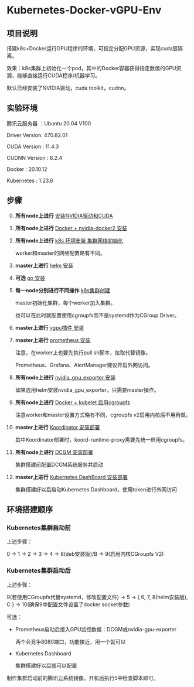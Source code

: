 # Kubernetes-Docker-vGPU-Env
## 项目说明

搭建k8s+Docker运行GPU程序的环境，可指定分配GPU资源，实现cuda层隔离。

效果：k8s集群上初始化一个pod，其中的Docker容器获得指定数值的GPU资源，能够直接运行CUDA程序/机器学习。

默认已经安装了NVIDIA驱动，cuda toolkit，cudnn。

## 实验环境

腾讯云服务器   ：Ubuntu 20.04 V100

Driver Version: 470.82.01

CUDA Version  : 11.4.3

CUDNN Version : 8.2.4

Docker        : 20.10.12

Kubernetes    : 1.23.6

## 步骤

0. **所有node上进行** [安装NVIDIA驱动和CUDA](https://github.com/kssamwang/Kubernetes-Docker-vGPU-Env/tree/main/0-cuda)
1. **所有node上进行** [Docker + nvidia-docker2 安装](https://github.com/kssamwang/Kubernetes-Docker-vGPU-Env/tree/main/1-docker-install)

2. **所有node上进行** [k8s 环境安装 集群网络初始化](https://github.com/kssamwang/Kubernetes-Docker-vGPU-Env/tree/main/2-k8s-install)

    worker和master的网络配置略有不同。

3. **master上进行** [helm 安装](https://github.com/kssamwang/Kubernetes-Docker-vGPU-Env/tree/main/3-helm-install)

4. **可选** [go 安装](https://github.com/kssamwang/Kubernetes-Docker-vGPU-Env/tree/main/4-go-install)

5. **每一node分别进行不同操作** [k8s集群创建](https://github.com/kssamwang/Kubernetes-Docker-vGPU-Env/tree/main/5-cluster-establish)
    
    master初始化集群，每个worker加入集群。
    
    也可以在此时就配置使用cgroupfs而不是systemd作为CGroup Driver。

6. **master上进行** [vgpu插件 安装](https://github.com/kssamwang/Kubernetes-Docker-vGPU-Env/tree/main/6-4paradigm-vgpu-scheduler)

7. **master上进行** [prometheus 安装](https://github.com/kssamwang/Kubernetes-Docker-vGPU-Env/tree/main/7-prometheus)

    注意，在worker上也要先执行pull.sh脚本，拉取代替镜像。
    
    Prometheus、Grafana、AlertManager建议开启外网访问。

8. **所有node上进行** [nvidia_gpu_exporter 安装](https://github.com/kssamwang/Kubernetes-Docker-vGPU-Env/tree/main/8-nvidia_gpu_exporter)

    如果选用helm安装nvidia_gpu_exporter，只需要master操作。

9. **所有node上进行** [Docker + kubelet 启用cgroupfs](https://github.com/kssamwang/Kubernetes-Docker-vGPU-Env/tree/main/9-cgroupfs)
    
    注意worker和master设置方式略有不同，cgroupfs v2启用内核后不用再做。
   
10. **master上进行** [Koordinator 安装部署](https://github.com/kssamwang/Kubernetes-Docker-vGPU-Env/tree/main/A-koordinator)

    其中Koordinator部署时，koord-runtime-proxy需要先统一启用cgroupfs。

11. **所有node上进行** [DCGM 安装部署](https://github.com/kssamwang/Kubernetes-Docker-vGPU-Env/tree/main/B-DCGM)

    集群搭建前配置DCGM系统服务并启动

12. **master上进行** [Kubernetes DashBoard 安装部署](https://github.com/kssamwang/Kubernetes-Docker-vGPU-Env/tree/main/C-DashBoard)
    
    集群搭建好以后启动Kubernetes Dashboard，使用token进行外网访问

## 环境搭建顺序

### Kubernetes集群启动前

上述步骤：

0 -> 1 -> 2 -> 3 -> 4 -> 8(deb安装版)/B -> 9(启用内核CGroupfs V2)

### Kubernetes集群启动后

上述步骤：

9(若使用CGroupfs代替systemd，修改配置文件) -> 5 -> { 6, 7, 8(helm安装版), C } -> 10(确保9中配置文件设置了docker socket参数)

可选：

+ Prometheus启动后接入GPU监控数据：DCGM或nvidia-gpu-exporter

    两个会竞争8080端口，功能接近，用一个就可以

+ Kubernetes Dashboard

    集群搭建好以后就可以配置

制作集群启动前的腾讯云系统镜像，开机后执行5中检查脚本即可。

